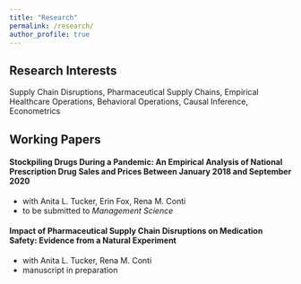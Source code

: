 ```yaml
---
title: "Research"
permalink: /research/
author_profile: true
---
```


## Research Interests
Supply Chain Disruptions, Pharmaceutical Supply Chains, Empirical Healthcare Operations, Behavioral Operations, Causal Inference, Econometrics 


## Working Papers
#### Stockpiling Drugs During a Pandemic: An Empirical Analysis of National Prescription Drug Sales and Prices Between January 2018 and September 2020
- with Anita L. Tucker, Erin Fox, Rena M. Conti
- to be submitted to *Management Science*

#### Impact of Pharmaceutical Supply Chain Disruptions on Medication Safety: Evidence from a Natural Experiment
- with Anita L. Tucker, Rena M. Conti
- manuscript in preparation
